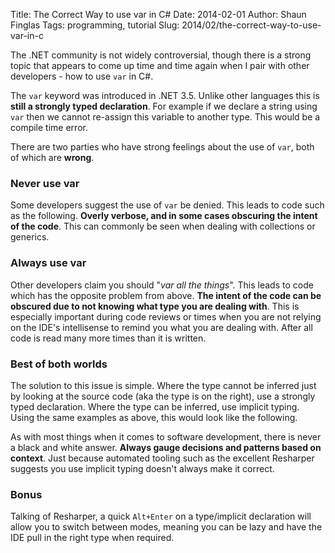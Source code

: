 Title: The Correct Way to use var in C#
Date: 2014-02-01
Author: Shaun Finglas
Tags: programming, tutorial
Slug: 2014/02/the-correct-way-to-use-var-in-c

The .NET community is not widely controversial, though there is a strong
topic that appears to come up time and time again when I pair with other
developers - how to use `var` in C\#.

The `var` keyword was introduced in .NET 3.5. Unlike other languages
this is **still a strongly typed declaration**. For example if we
declare a string using `var` then we cannot re-assign this variable to
another type. This would be a compile time error.

There are two parties who have strong feelings about the use of `var`,
both of which are **wrong**.

### Never use var

Some developers suggest the use of `var` be denied. This leads to code
such as the following. **Overly verbose, and in some cases obscuring the
intent of the code**. This can commonly be seen when dealing with
collections or generics.

<script src="https://gist.github.com/Finglas/2050a8b2e6778eb86ebf.js"></script>
### Always use var

Other developers claim you should "*var all the things*". This leads to
code which has the opposite problem from above. **The intent of the code
can be obscured due to not knowing what type you are dealing with**.
This is especially important during code reviews or times when you are
not relying on the IDE's intellisense to remind you what you are dealing
with. After all code is read many more times than it is written.

<script src="https://gist.github.com/Finglas/9f0f755ee0879333b7f2.js"></script>
### Best of both worlds

The solution to this issue is simple. Where the type cannot be inferred
just by looking at the source code (aka the type is on the right), use a
strongly typed declaration. Where the type can be inferred, use implicit
typing. Using the same examples as above, this would look like the
following.

<script src="https://gist.github.com/Finglas/d40dba8264fd0a0a6e04.js"></script>
As with most things when it comes to software development, there is
never a black and white answer. **Always gauge decisions and patterns
based on context**. Just because automated tooling such as the excellent
Resharper suggests you use implicit typing doesn't always make it
correct.

### Bonus

Talking of Resharper, a quick `Alt+Enter` on a type/implicit declaration
will allow you to switch between modes, meaning you can be lazy and have
the IDE pull in the right type when required.